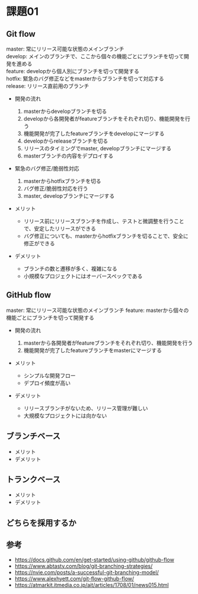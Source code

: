 # 課題01

## Git flow

master: 常にリリース可能な状態のメインブランチ  
develop: メインのブランチで、ここから個々の機能ごとにブランチを切って開発を進める  
feature: developから個人別にブランチを切って開発する  
hotfix: 緊急のバグ修正などをmasterからブランチを切って対応する  
release: リリース直前用のブランチ  

- 開発の流れ
  1. masterからdevelopブランチを切る
  1. developから各開発者がfeatureブランチをそれぞれ切り、機能開発を行う
  1. 機能開発が完了したfeatureブランチをdevelopにマージする
  1. developからreleaseブランチを切る
  1. リリースのタイミングでmaster, developブランチにマージする
  1. masterブランチの内容をデプロイする

- 緊急のバグ修正/脆弱性対応
  1. masterからhotfixブランチを切る
  1. バグ修正/脆弱性対応を行う
  1. master, developブランチにマージする

- メリット
  - リリース前にリリースブランチを作成し、テストと微調整を行うことで、安定したリリースができる
  - バグ修正についても、masterからhotfixブランチを切ることで、安全に修正ができる
- デメリット
  - ブランチの数と遷移が多く、複雑になる
  - 小規模なプロジェクトにはオーバースペックである

## GitHub flow

master: 常にリリース可能な状態のメインブランチ
feature: masterから個々の機能ごとにブランチを切って開発する

- 開発の流れ
  1. masterから各開発者がfeatureブランチをそれぞれ切り、機能開発を行う
  1. 機能開発が完了したfeatureブランチをmasterにマージする

- メリット
  - シンプルな開発フロー
  - デプロイ頻度が高い
- デメリット
  - リリースブランチがないため、リリース管理が難しい
  - 大規模なプロジェクトには向かない

## ブランチベース

- メリット
- デメリット

## トランクベース

- メリット
- デメリット

## どちらを採用するか

## 参考

- <https://docs.github.com/en/get-started/using-github/github-flow>
- <https://www.abtasty.com/blog/git-branching-strategies/>
- <https://nvie.com/posts/a-successful-git-branching-model/>
- <https://www.alexhyett.com/git-flow-github-flow/>
- <https://atmarkit.itmedia.co.jp/ait/articles/1708/01/news015.html>
